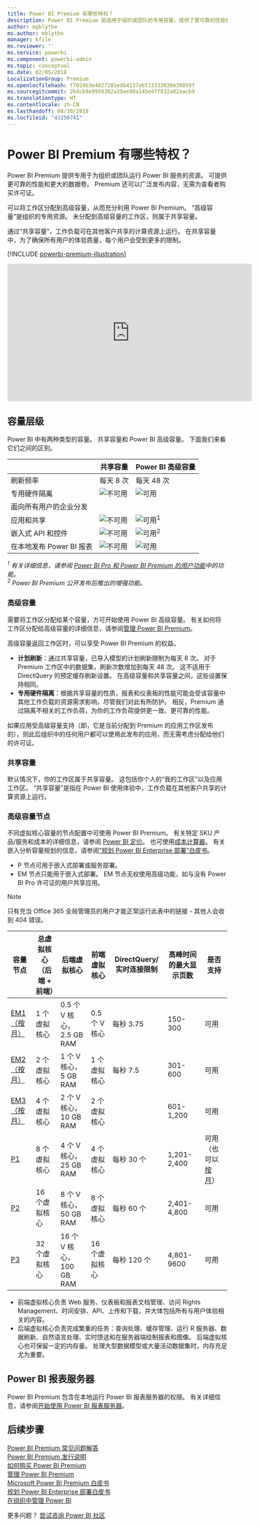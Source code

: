 ```yaml
---
title: Power BI Premium 有哪些特权？
description: Power BI Premium 是适用于组织或团队的专用容量，提供了更可靠的性能和更大的数据卷，使你无需购买每用户许可证。
author: mgblythe
ms.author: mblythe
manager: kfile
ms.reviewer: ''
ms.service: powerbi
ms.component: powerbi-admin
ms.topic: conceptual
ms.date: 02/05/2018
LocalizationGroup: Premium
ms.openlocfilehash: f7024b3e4827201edb4137eb513333030e39059f
ms.sourcegitcommit: 2bdcb9e9959302a35ee90a145e4ff832a02aacb9
ms.translationtype: HT
ms.contentlocale: zh-CN
ms.lasthandoff: 08/30/2018
ms.locfileid: "43250741"
---
```

# <a name="power-bi-premium---what-is-it"></a>Power BI Premium 有哪些特权？
Power BI Premium 提供专用于为组织或团队运行 Power BI 服务的资源。 可提供更可靠的性能和更大的数据卷。 Premium 还可以广泛发布内容，无需为查看者购买许可证。

可以将工作区分配到高级容量，从而充分利用 Power BI Premium。 “高级容量”是组织的专用资源。 未分配到高级容量的工作区，则属于共享容量。

通过“共享容量”，工作负载可在其他客户共享的计算资源上运行。 在共享容量中，为了确保所有用户的体验质量，每个用户会受到更多的限制。

[!INCLUDE [powerbi-premium-illustration](./includes/powerbi-premium-illustration.md)]

<iframe width="560" height="315" src="https://www.youtube.com/embed/lNQDkN0GXzU?rel=0&amp;showinfo=0" frameborder="0" allowfullscreen></iframe>

## <a name="capacity-tiers"></a>容量层级

Power BI 中有两种类型的容量。 共享容量和 Power BI 高级容量。 下面我们来看它们之间的区别。

|  | 共享容量 | Power BI 高级容量 |
| --- | --- | --- |
| 刷新频率 |每天 8 次 |每天 48 次 |
| 专用硬件隔离 |![](media/service-premium/not-available.png "不可用") |![](media/service-premium/available.png "可用") |
| 面向所有用户的企业分发 | | |
| 应用和共享 |![](media/service-premium/not-available.png "不可用") |![](media/service-premium/available.png "可用")<sup>1</sup> |
| 嵌入式 API 和控件 |![](media/service-premium/not-available.png "不可用") |![](media/service-premium/available.png "可用")<sup>2</sup> |
| 在本地发布 Power BI 报表 |![](media/service-premium/not-available.png "不可用") |![](media/service-premium/available.png "可用") |

*<sup>1</sup> 有关详细信息，请参阅 [Power BI Pro 和 Power BI Premium 的用户功能](service-free-vs-pro.md)中的功能。*  
*<sup>2</sup> Power BI Premium 公开发布后推出的增强功能。*

### <a name="premium-capacity"></a>高级容量

需要将工作区分配给某个容量，方可开始使用 Power BI 高级容量。 有关如何将工作区分配给高级容量的详细信息，请参阅[管理 Power BI Premium](service-admin-premium-manage.md)。

高级容量返回工作区时，可以享受 Power BI Premium 的权益。

* **计划刷新**：通过共享容量，已导入模型的计划刷新限制为每天 8 次。 对于 Premium 工作区中的数据集，刷新次数增加到每天 48 次。 这不适用于 DirectQuery 的预定缓存刷新设置。 在高级容量和共享容量之间，这些设置保持相同。
* **专用硬件隔离**：根据共享容量的性质，报表和仪表板的性能可能会受该容量中其他工作负载的资源需求影响，尽管我们对此有所防护。 相反，Premium 通过隔离不相关的工作负荷，为你的工作负荷提供更一致、更可靠的性能。

如果应用受高级容量支持（即，它是当前分配到 Premium 的应用工作区发布的），则此后组织中的任何用户都可以使用此发布的应用，而无需考虑分配给他们的许可证。

### <a name="shared-capacity"></a>共享容量

默认情况下，你的工作区属于共享容量。 这包括你个人的“我的工作区”以及应用工作区。 “共享容量”是指在 Power BI 使用体验中，工作负载在其他客户共享的计算资源上运行。

<a name="premiumskus"/>

### <a name="premium-capacity-nodes"></a>高级容量节点

不同虚拟核心容量的节点配置中可使用 Power BI Premium。 有关特定 SKU 产品/服务和成本的详细信息，请参阅 [Power BI 定价](https://powerbi.microsoft.com/pricing/)。 也可使用[成本计算器](https://powerbi.microsoft.com/calculator/)。 有关嵌入分析容量规划的信息，请参阅[“规划 Power BI Enterprise 部署”白皮书](https://aka.ms/pbienterprisedeploy)。

* P 节点可用于嵌入式部署或服务部署。
* EM 节点只能用于嵌入式部署。 EM 节点无权使用高级功能，如与没有 Power BI Pro 许可证的用户共享应用。

>[!NOTE]
>只有充当 Office 365 全局管理员的用户才能正常运行此表中的链接 - 其他人会收到 404 错误。

| 容量节点 | 总虚拟核心<br/>（后端 + 前端） | 后端虚拟核心 | 前端虚拟核心 | DirectQuery/实时连接限制 | 高峰时间的最大显示页数 | 是否支持 |
| --- | --- | --- | --- | --- | --- | --- |
| [EM1（按月）](https://portal.office.com/SubscriptionDetails?OfferId=4004702D-749C-4F74-BF47-3048F1833780&adminportal=1) |1 个虚拟核心 |0.5 个 V 核心，2.5 GB RAM |0.5 个 V 核心 |每秒 3.75 |150-300 |可用 |
| [EM2（按月）](https://portal.office.com/SubscriptionDetails?OfferId=4004702D-749C-4F74-BF47-3048F1833780&adminportal=1) |2 个虚拟核心 |1 个 V 核心，5 GB RAM |1 个虚拟核心 |每秒 7.5 |301-600 |可用 |
| [EM3（按月）](https://portal.office.com/SubscriptionDetails?OfferId=4004702D-749C-4F74-BF47-3048F1833780&adminportal=1) |4 个虚拟核心 |2 个 V 核心，10 GB RAM |2 个虚拟核心 | |601-1,200 |可用 |
| [P1](https://portal.office.com/SubscriptionDetails?OfferId=b3ec5615-cc11-48de-967d-8d79f7cb0af1&adminportal=1) |8 个虚拟核心 |4 个 V 核心，25 GB RAM |4 个虚拟核心 |每秒 30 个 |1,201-2,400 |可用（也可以[按月](https://portal.office.com/SubscriptionDetails?OfferId=E4C8EDD3-74A1-4D42-A738-C647972FBE81&adminportal=1)） |
| [P2](https://portal.office.com/SubscriptionDetails?OfferId=062F2AA7-B4BC-4B0E-980F-2072102D8605&adminportal=1) |16 个虚拟核心 |8 个 V 核心，50 GB RAM |8 个虚拟核心 |每秒 60 个 |2,401-4,800 |可用 |
| [P3](https://portal.office.com/SubscriptionDetails?OfferId=40c7d673-375c-42a1-84ca-f993a524fed0&adminportal=1) |32 个虚拟核心 |16 个 V 核心，100 GB RAM |16 个虚拟核心 |每秒 120 个 |4,801-9600 |可用 |

* 前端虚拟核心负责 Web 服务、仪表板和报表文档管理、访问 Rights Management、时间安排、API、上传和下载，并大体包括所有与用户体验相关的内容。
* 后端虚拟核心负责完成繁重的任务：查询处理、缓存管理、运行 R 服务器、数据刷新、自然语言处理、实时馈送和在服务器端绘制报表和图像。 后端虚拟核心也可保留一定的内存量。 处理大型数据模型或大量活动数据集时，内存充足尤为重要。

## <a name="power-bi-report-server"></a>Power BI 报表服务器
Power BI Premium 包含在本地运行 Power BI 报表服务器的权限。 有关详细信息，请参阅[开始使用 Power BI 报表服务器](report-server/get-started.md)。

## <a name="next-steps"></a>后续步骤
[Power BI Premium 常见问题解答](service-premium-faq.md)  
[Power BI Premium 发行说明](service-premium-release-notes.md)  
[如何购买 Power BI Premium](service-admin-premium-purchase.md)  
[管理 Power BI Premium](service-admin-premium-manage.md)  
[Microsoft Power BI Premium 白皮书](https://aka.ms/pbipremiumwhitepaper)  
[规划 Power BI Enterprise 部署白皮书](https://aka.ms/pbienterprisedeploy)  
[在组织中管理 Power BI](service-admin-administering-power-bi-in-your-organization.md)  

更多问题？ [尝试咨询 Power BI 社区](https://community.powerbi.com/)